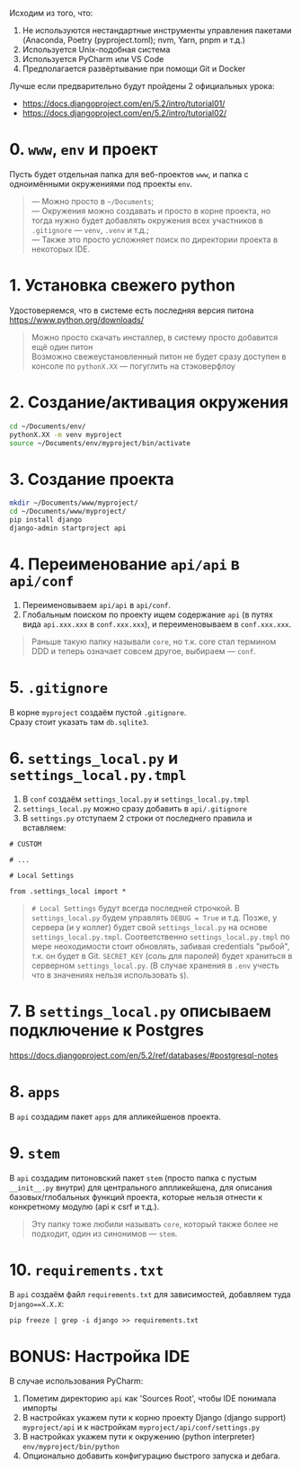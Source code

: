 Исходим из того, что:
1. Не используются нестандартные инструменты управления пакетами (Anaconda, Poetry (pyproject.toml); nvm, Yarn, pnpm и т.д.)   
2. Используется Unix-подобная система
3. Используется PyCharm или VS Code
4. Предполагается развёртывание при помощи Git и Docker

Лучше если предварительно будут пройдены 2 официальных урока:
- https://docs.djangoproject.com/en/5.2/intro/tutorial01/  
- https://docs.djangoproject.com/en/5.2/intro/tutorial02/

# 0. `www`, `env` и проект

Пусть будет отдельная папка для веб-проектов `www`, и папка с одноимёнными окружениями под проекты `env`.
> — Можно просто в `~/Documents`;  
> — Окружения можно создавать и просто в корне проекта, но тогда нужно будет добавлять окружения всех участников в `.gitignore` — `venv`, `.venv` и т.д.;  
> — Также это просто усложняет поиск по директории проекта в некоторых IDE.  

# 1. Установка свежего python

Удостоверяемся, что в системе есть последняя версия питона https://www.python.org/downloads/  
> Можно просто скачать инсталлер, в систему просто добавится ещё один питон  
> Возможно свежеустановленный питон не будет сразу доступен в консоле по `pythonX.XX` — погуглить на стэковерфлоу  

# 2. Создание/активация окружения

```bash
cd ~/Documents/env/
pythonX.XX -m venv myproject
source ~/Documents/env/myproject/bin/activate
```

# 3. Создание проекта

```bash
mkdir ~/Documents/www/myproject/
cd ~/Documents/www/myproject/
pip install django
django-admin startproject api
```

# 4. Переименование `api/api` в `api/conf`

1. Переименовываем `api/api` в `api/conf`.
2. Глобальным поиском по проекту ищем содержание `api` (в путях вида `api.xxx.xxx` в `conf.xxx.xxx`), и переименовываем в `conf.xxx.xxx`.

> Раньше такую папку называли `core`, но т.к. core стал термином DDD и теперь означает совсем другое, выбираем — `conf`.

# 5. `.gitignore`

В корне `myproject` создаём пустой `.gitignore`.  
Cразу стоит указать там `db.sqlite3`.

# 6. `settings_local.py` и `settings_local.py.tmpl`

1. В `conf` создаём `settings_local.py` и `settings_local.py.tmpl`
2. `settings_local.py` можно сразу добавить в `api/.gitignore`
3. В `settings.py` отступаем 2 строки от последнего правила и вставляем:
```
# CUSTOM

# ...

# Local Settings

from .settings_local import *
```
> `# Local Settings` будут всегда последней строчкой.
> В `settings_local.py` будем управлять `DEBUG = True` и т.д.
> Позже, у сервера (и у коллег) будет свой `settings_local.py` на основе `settings_local.py.tmpl`.
> Соответственно `settings_local.py.tmpl` по мере неоходимости стоит обновлять, забивая credentials "рыбой", т.к. он будет в Git.
> `SECRET_KEY` (соль для паролей) будет храниться в серверном `settings_local.py`. (В случае хранения в `.env` учесть что в значениях нельзя использовать `$`).
 
# 7. В `settings_local.py` описываем подключение к Postgres

https://docs.djangoproject.com/en/5.2/ref/databases/#postgresql-notes

# 8. `apps`

В `api` создадим пакет `apps` для апликейшенов проекта.

# 9. `stem`

В `api` создадим питоновский пакет `stem` (просто папка с пустым `__init__.py` внутри) для центрального аппликейшена, для описания базовых/глобальных функций проекта, которые нельзя отнести к конкретному модулю (api к csrf и т.д.).
> Эту папку тоже любили называть `core`, который также более не подходит, один из синонимов — `stem`.

# 10. `requirements.txt`
В `api` создаём файл `requirements.txt` для зависимостей, добавляем туда `Django==X.X.X`:
```
pip freeze | grep -i django >> requirements.txt
```

# BONUS: Настройка IDE

В случае использования PyCharm:
1. Пометим директорию `api` как 'Sources Root', чтобы IDE понимала импорты
2. В настройках укажем пути к корню проекту Django (django support) `myproject/api` и к настройкам `myproject/api/conf/settings.py`
3. В настройках укажем пути к окружению (python interpreter) `env/myproject/bin/python`
4. Опционально добавить конфигурацию быстрого запуска и дебага.

